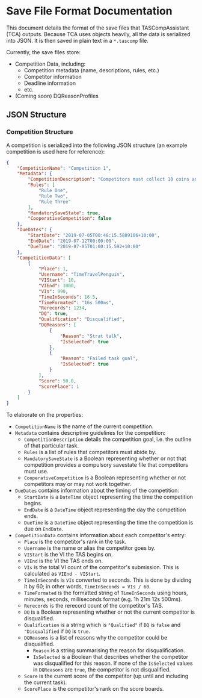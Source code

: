 # Save File Format Documentation
This document details the format of the save files that TASCompAssistant (TCA) outputs.
Because TCA uses objects heavily, all the data is serialized into JSON. It is then saved in plain text in a `*.tascomp` file.

Currently, the save files store:
* Competition Data, including:
    - Competition metadata (name, descriptions, rules, etc.)
    - Competitor information
    - Deadline information
    - etc.
* (Coming soon) DQReasonProfiles

## JSON Structure
### Competition Structure
A competition is serialized into the following JSON structure (an example competition is used here for reference):
```JSON
{
	"CompetitionName": "Competition 1",
	"Metadata": {
		"CompetitionDescription": "Competitors must collect 10 coins and then kill 2 enemies",
		"Rules": [
			"Rule One",
			"Rule Two",
			"Rule Three"
		],
		"MandatorySaveState": true,
		"CooperativeCompetition": false
	},
	"DueDates": {
		"StartDate": "2019-07-05T00:48:15.5889106+10:00",
		"EndDate": "2019-07-12T00:00:00",
		"DueTime": "2019-07-05T01:00:15.592+10:00"
	},
	"CompetitionData": [
		{
			"Place": 1,
			"Username": "TimeTravelPenguin",
			"VIStart": 10,
			"VIEnd": 1000,
			"VIs": 990,
			"TimeInSeconds": 16.5,
			"TimeFormated": "16s 500ms",
			"Rerecords": 1234,
			"DQ": true,
			"Qualification": "Disqualified",
			"DQReasons": [
				{
					"Reason": "Strat talk",
					"IsSelected": true
				},
				{
					"Reason": "Failed task goal",
					"IsSelected": true
				}
			],
			"Score": 50.0,
			"ScorePlace": 1
		}
	]
}
```
To elaborate on the properties:
- `CompetitionName` is the name of the current competition.
- `Metadata` contains descriptive guidelines for the competition:
    - `CompetitionDescription` details the competition goal, i.e. the outline of that particular task.
    - `Rules` is a list of rules that competitors must abide by.
    - `MandatorySaveState` is a Boolean representing whether or not that competition provides a compulsory savestate file that competitors must use.
    - `CooperativeCompetition` is a Boolean representing whether or not competitors may or may not work together.
- `DueDates` contains information about the timing of the competition:
    - `StartDate` is a `DateTime` object representing the time the competition begins.
    - `EndDate` is a `DateTime` object representing the day the competition ends.
    - `DueTime` is a `DateTime` object representing the time the competition is due on `EndDate`.
- `CompetitionData` contains information about each competitor's entry:
    - `Place` is the competitor's rank in the task.
    - `Username` is the name or alias the competitor goes by.
    - `VIStart` is the VI the TAS begins on.
    - `VIEnd` is the VI the TAS ends on.
    - `VIs` is the total VI count of the competitor's submission. This is calculated as `VIEnd - VIStart`.
    - `TimeInSeconds` is `VIs` converted to seconds. This is done by dividing it by 60; in other words, `TimeInSeconds = VIs / 60`.
    - `TimeFormated` is the formatted string of `TimeInSeconds` using hours, minutes, seconds, milliseconds format (e.g. 1h 21m 12s 500ms).
    - `Rerecords` is the rerecord count of the competitor's TAS.
    - `DQ` is a Boolean representing whether or not the current competitor is disqualified.
    - `Qualification` is a string which is `"Qualified"` if `DQ` is `false` and `"Disqualified` if `DQ` is `true`.
    - `DQReasons` is a list of reasons why the competitor could be disqualified.
        - `Reason` is a string summarising the reason for disqualification.
        - `IsSelected` is a Boolean that describes whether the competitor was disqualified for this reason. If none of the `IsSelected` values in `DQReasons` are `true`, the competitor is not disqualified.
    - `Score` is the current score of the competitor (up until and including the current task).
    - `ScorePlace` is the competitor's rank on the score boards.
